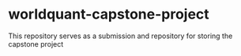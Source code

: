 # worldquant-capstone-project
This repository serves as a submission and repository for storing the capstone project
